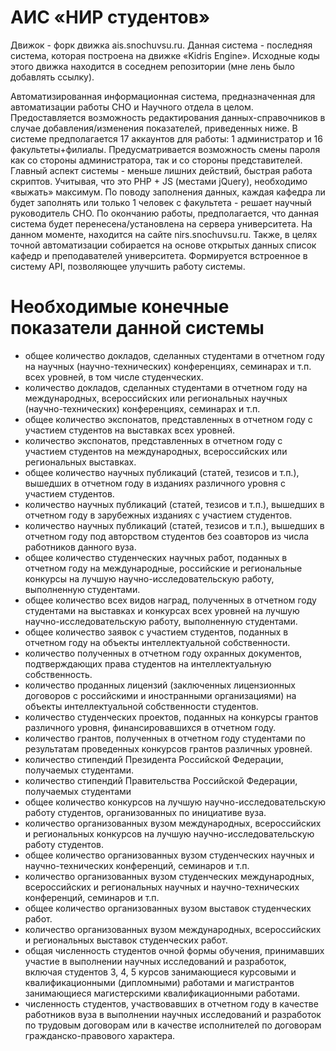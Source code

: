 # АИС «НИР студентов»

Движок - форк движка ais.snochuvsu.ru. Данная система - последняя система, которая построена на движке «Kidris Engine». Исходные коды этого движка находится в соседнем репозитории (мне лень было добавлять ссылку).

Автоматизированная информационная система, предназначенная для автоматизации работы СНО и Научного отдела в целом. Предоставляется возможность редактирования данных-справочников в случае добавления/изменения показателей, приведенных ниже. В системе предполагается 17 аккаунтов для работы: 1 администратор и 16 факультеты+филиалы. Предусматривается возможность смены пароля как со стороны администратора, так и со стороны представителей.
Главный аспект системы - меньше лишних действий, быстрая работа скриптов. Учитывая, что это PHP + JS (местами jQuery), необходимо «выжать» максимум.
По поводу заполнения данных, каждая кафедра ли будет заполнять или только 1 человек с факультета - решает научный руководитель СНО.
По окончанию работы, предполагается, что данная система будет перенесена/установлена на сервера университета. На данном моменте, находится на сайте nirs.snochuvsu.ru.
Также, в целях точной автоматизации собирается на основе открытых данных список кафедр и  преподавателей университета. 
Формируется встроенное в систему API, позволяющее улучшить работу системы.

# Необходимые конечные показатели данной системы
- общее количество докладов, сделанных студентами в отчетном году на научных (научно-технических) конференциях, семинарах и т.п. всех уровней, в том числе студенческих.
- количество докладов, сделанных студентами в отчетном году на международных, всероссийских или региональных научных (научно-технических) конференциях, семинарах и т.п.
- общее количество экспонатов, представленных в отчетном году с участием студентов на выставках всех уровней.
- количество экспонатов, представленных в отчетном году с участием студентов на международных, всероссийских или региональных выставках.
- общее количество научных публикаций (статей, тезисов и т.п.), вышедших в отчетном году в изданиях различного уровня с участием студентов.
- количество научных публикаций (статей, тезисов и т.п.), вышедших в отчетном году в зарубежных изданиях с участием студентов.
- количество научных публикаций (статей, тезисов и т.п.), вышедших в отчетном году под авторством студентов без соавторов из числа работников данного вуза.
- общее количество студенческих научных работ, поданных в отчетном году на международные, российские и региональные конкурсы на лучшую научно-исследовательскую работу, выполненную студентами.
- общее количество всех видов наград, полученных в отчетном году студентами на выставках и конкурсах всех уровней на лучшую научно-исследовательскую работу, выполненную студентами.
- общее количество заявок с участием студентов, поданных в отчетном году на объекты интеллектуальной собственности.
- количество полученных в отчетном году охранных документов, подтверждающих права студентов на интеллектуальную собственность.
- количество проданных лицензий (заключенных лицензионных договоров с российскими и иностранными организациями) на объекты интеллектуальной собственности студентов.
- количество студенческих проектов, поданных на конкурсы грантов различного уровня, финансировавшихся в отчетном году.
- количество грантов, полученных в отчетном году студентами по результатам проведенных конкурсов грантов различных уровней.
- количество стипендий Президента Российской Федерации, получаемых студентами.	
- количество стипендий Правительства Российской Федерации, получаемых студентами
- общее количество конкурсов на лучшую научно-исследовательскую работу студентов, организованных по инициативе вуза.
- количество организованных вузом международных, всероссийских и региональных конкурсов на лучшую научно-исследовательскую работу студентов.
- общее количество организованных вузом студенческих научных и научно-технических конференций, семинаров и т.п.
- количество организованных вузом студенческих международных, всероссийских и региональных научных и научно-технических конференций, семинаров и т.п.
- общее количество организованных вузом выставок студенческих работ.
- количество организованных вузом международных, всероссийских и региональных выставок студенческих работ.
- общая численность студентов очной формы обучения, принимавших участие в выполнении научных исследований и разработок, включая студентов 3, 4, 5 курсов занимающиеся курсовыми и квалификационными (дипломными) работами и магистрантов занимающиеся магистерскими квалификационными работами.
- численность студентов, участвовавших в отчетном году в качестве работников вуза в выполнении научных исследований и разработок по трудовым договорам или в качестве исполнителей по договорам гражданско-правового характера.

